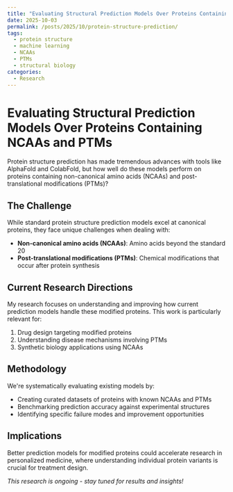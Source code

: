 ```yaml
---
title: "Evaluating Structural Prediction Models Over Proteins Containing NCAAs and PTMs"
date: 2025-10-03
permalink: /posts/2025/10/protein-structure-prediction/
tags:
  - protein structure
  - machine learning
  - NCAAs
  - PTMs
  - structural biology
categories:
  - Research
---
```


# Evaluating Structural Prediction Models Over Proteins Containing NCAAs and PTMs

Protein structure prediction has made tremendous advances with tools like AlphaFold and ColabFold, but how well do these models perform on proteins containing non-canonical amino acids (NCAAs) and post-translational modifications (PTMs)?

## The Challenge

While standard protein structure prediction models excel at canonical proteins, they face unique challenges when dealing with:

- **Non-canonical amino acids (NCAAs)**: Amino acids beyond the standard 20
- **Post-translational modifications (PTMs)**: Chemical modifications that occur after protein synthesis

## Current Research Directions

My research focuses on understanding and improving how current prediction models handle these modified proteins. This work is particularly relevant for:

1. Drug design targeting modified proteins
2. Understanding disease mechanisms involving PTMs
3. Synthetic biology applications using NCAAs

## Methodology

We're systematically evaluating existing models by:
- Creating curated datasets of proteins with known NCAAs and PTMs
- Benchmarking prediction accuracy against experimental structures
- Identifying specific failure modes and improvement opportunities

## Implications

Better prediction models for modified proteins could accelerate research in personalized medicine, where understanding individual protein variants is crucial for treatment design.

*This research is ongoing - stay tuned for results and insights!* 
